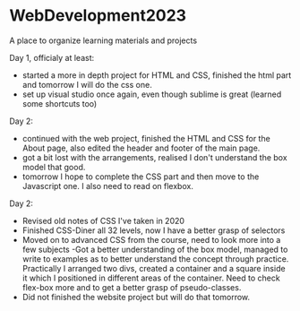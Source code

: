 # WebDevelopment2023
A place to organize learning materials and projects

Day 1, officialy at least: 
- started a more in depth project for HTML and CSS, finished the html part and tomorrow I will do the css one. 
- set up visual studio once again, even though sublime is great (learned some shortcuts too)

Day 2:
- continued with the web project, finished the HTML and CSS for the About page, also edited the header and footer of the main page. 
- got a bit lost with the arrangements, realised I don't understand the box model that good.
- tomorrow I hope to complete the CSS part and then move to the Javascript one. I also need to read on flexbox. 

Day 2:
- Revised old notes of CSS I've taken in 2020
- Finished CSS-Diner all 32 levels, now I have a better grasp of selectors
- Moved on to advanced CSS from the course, need to look more into a few subjects
-Got a better understanding of the box model, managed to write to examples as to better understand the concept through practice. Practically I arranged two divs, created a container and a square inside it which I positioned in different areas of the container. Need to check flex-box more and to get a better grasp of pseudo-classes.
- Did not finished the website project but will do that tomorrow.
